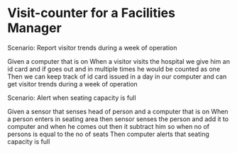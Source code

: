 # Visit-counter for a Facilities Manager

Scenario: Report visitor trends during a week of operation

  Given a computer that is on
  When  a visitor visits the hospital we give him an id card
  and if goes out and in multiple times he would be counted as one
  Then we can keep track of id card issued in a day in our
  computer and can get visitor trends during a week of operation

Scenario: Alert when seating capacity is full

  Given a sensor that senses head of person and a computer that is on
  When a person enters in seating area then sensor senses the person
  and add it to computer and when he comes out then it subtract him
  so when no of persons is equal to the no of seats 
  Then computer alerts that seating capacity is full
